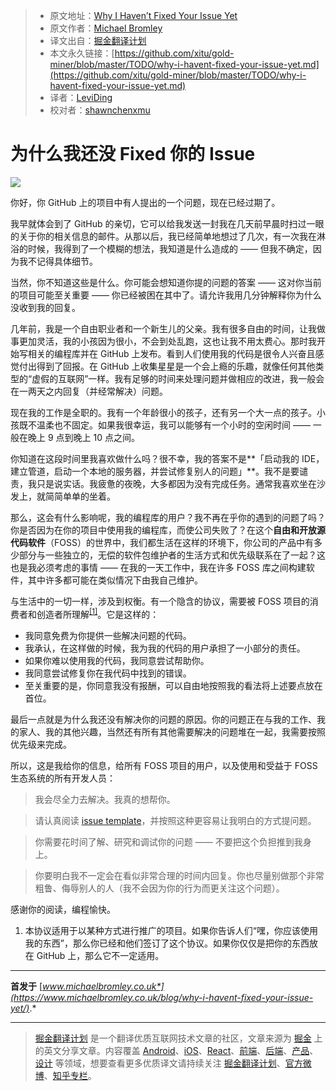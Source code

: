 
  > * 原文地址：[Why I Haven’t Fixed Your Issue Yet](https://medium.com/@michlbrmly/why-i-havent-fixed-your-issue-yet-a24ab4bc0d55)
  > * 原文作者：[Michael Bromley](https://medium.com/@michlbrmly)
  > * 译文出自：[掘金翻译计划](https://github.com/xitu/gold-miner)
  > * 本文永久链接：[https://github.com/xitu/gold-miner/blob/master/TODO/why-i-havent-fixed-your-issue-yet.md](https://github.com/xitu/gold-miner/blob/master/TODO/why-i-havent-fixed-your-issue-yet.md)
  > * 译者：[LeviDing](https://github.com/leviding)
  > * 校对者：[shawnchenxmu](https://github.com/shawnchenxmu)

  # 为什么我还没 Fixed 你的 Issue

  ![](https://cdn-images-1.medium.com/max/1600/0*sBJnwQRCh05t-nXu.jpg)

你好，你 GitHub 上的项目中有人提出的一个问题，现在已经过期了。

我早就体会到了 GitHub 的亲切，它可以给我发送一封我在几天前早晨时扫过一眼的关于你的相关信息的邮件。从那以后，我已经简单地想过了几次，有一次我在淋浴的时候，我得到了一个模糊的想法，我知道是什么造成的 —— 但我不确定，因为我不记得具体细节。

当然，你不知道这些是什么。你可能会想知道你提的问题的答案 —— 这对你当前的项目可能至关重要 —— 你已经被困在其中了。请允许我用几分钟解释你为什么没收到我的回复。

几年前，我是一个自由职业者和一个新生儿的父亲。我有很多自由的时间，让我做事更加灵活，我的小孩因为很小，不会到处乱跑，这也让我不用太费心。那时我开始写相关的编程库并在 GitHub 上发布。看到人们使用我的代码是很令人兴奋且感觉付出得到了回报。在 GitHub 上收集星星是一个会上瘾的乐趣，就像任何其他类型的“虚假的互联网”一样。我有足够的时间来处理问题并做相应的改进，我一般会在一两天之内回复（并经常解决）问题。

现在我的工作是全职的。我有一个年龄很小的孩子，还有另一个大一点的孩子。小孩既不温柔也不固定。如果我很幸运，我可以能够有一个小时的空闲时间 —— 一般在晚上 9 点到晚上 10 点之间。

你知道在这段时间里我喜欢做什么吗？很不幸，我的答案不是**「启动我的 IDE，建立管道，启动一个本地的服务器，并尝试修复别人的问题」**。我不是要谴责，我只是说实话。我疲惫的夜晚，大多都因为没有完成任务。通常我喜欢坐在沙发上，就简简单单的坐着。

那么，这会有什么影响呢，我的编程库的用户？我不再在乎你的遇到的问题了吗？你是否因为在你的项目中使用我的编程库，而使公司失败了？在这个**自由和开放源代码软件**（FOSS）的世界中，我们都生活在这样的环境下，你公司的产品中有多少部分与一些独立的，无偿的软件包维护者的生活方式和优先级联系在了一起？这也是我必须考虑的事情 —— 在我的一天工作中，我在许多 FOSS 库之间构建软件，其中许多都可能在类似情况下由我自己维护。

与生活中的一切一样，涉及到权衡。有一个隐含的协议，需要被 FOSS 项目的消费者和创造者所理解<sup>[\[1\]](#note1)</sup>。它是这样的：

- 我同意免费为你提供一些解决问题的代码。
- 我承认，在这样做的时候，我为我的代码的用户承担了一小部分的责任。
- 如果你难以使用我的代码，我同意尝试帮助你。
- 我同意尝试修复你在我代码中找到的错误。
- 至关重要的是，你同意我没有报酬，可以自由地按照我的看法将上述要点放在首位。

最后一点就是为什么我还没有解决你的问题的原因。你的问题正在与我的工作、我的家人、我的其他兴趣，当然还有所有其他需要解决的问题堆在一起，我需要按照优先级来完成。

所以，这是我给你的信息，给所有 FOSS 项目的用户，以及使用和受益于 FOSS 生态系统的所有开发人员：

> 我会尽全力去解决。我真的想帮你。

> 请认真阅读 [issue template](https://github.com/michaelbromley/ng2-pagination/blob/master/ISSUE_TEMPLATE.md)，并按照这种更容易让我明白的方式提问题。

> 你需要花时间了解、研究和调试你的问题 —— 不要把这个负担推到我身上。

> 你要明白我不一定会在看似非常合理的时间内回复。你也尽量别做那个非常粗鲁、侮辱别人的人（我不会因为你的行为而更关注这个问题）。

感谢你的阅读，编程愉快。

1. <a name="note1"></a>本协议适用于以某种方式进行推广的项目。如果你告诉人们“嘿，你应该使用我的东西”，那么你已经和他们签订了这个协议。如果你仅仅是把你的东西放在 GitHub 上，那么它不一定适用。

---

**首发于** [*www.michaelbromley.co.uk*](https://www.michaelbromley.co.uk/blog/why-i-havent-fixed-your-issue-yet/)*.*


  ---

  > [掘金翻译计划](https://github.com/xitu/gold-miner) 是一个翻译优质互联网技术文章的社区，文章来源为 [掘金](https://juejin.im) 上的英文分享文章。内容覆盖 [Android](https://github.com/xitu/gold-miner#android)、[iOS](https://github.com/xitu/gold-miner#ios)、[React](https://github.com/xitu/gold-miner#react)、[前端](https://github.com/xitu/gold-miner#前端)、[后端](https://github.com/xitu/gold-miner#后端)、[产品](https://github.com/xitu/gold-miner#产品)、[设计](https://github.com/xitu/gold-miner#设计) 等领域，想要查看更多优质译文请持续关注 [掘金翻译计划](https://github.com/xitu/gold-miner)、[官方微博](http://weibo.com/juejinfanyi)、[知乎专栏](https://zhuanlan.zhihu.com/juejinfanyi)。
  
